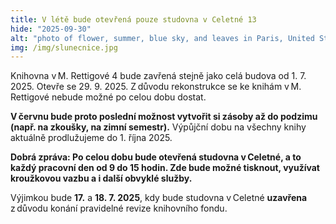 ```yaml
---
title: V létě bude otevřená pouze studovna v Celetné 13
hide: "2025-09-30"
alt: "photo of flower, summer, blue sky, and leaves in Paris, United States by Courtney Cook (@courtneymcook)"
img: /img/slunecnice.jpg
---
```


Knihovna v M. Rettigové 4 bude zavřená stejně jako celá budova od 1. 7. 2025.
Otevře se 29. 9. 2025. Z důvodu rekonstrukce se ke knihám
v M. Rettigové nebude možné po celou dobu dostat.  

**V červnu bude proto poslední možnost vytvořit si zásoby až do podzimu (např. na
zkoušky, na zimní semestr).**  Výpůjční dobu na všechny knihy aktuálně
prodlužujeme do 1. října 2025. 

**Dobrá zpráva: Po celou dobu bude otevřená studovna v Celetné, a to každý
pracovní den od 9 do 15 hodin. Zde bude možné tisknout, využívat kroužkovou
vazbu a i další obvyklé služby.**  

Výjimkou bude **17.** a **18. 7. 2025**, kdy bude studovna v Celetné **uzavřena** z důvodu
konání pravidelné revize knihovního fondu.   
